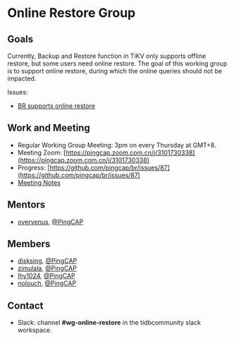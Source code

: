 # Online Restore Group

## Goals

Currently, Backup and Restore function in TiKV only supports offline restore, but some users need online restore.
The goal of this working group is to support online restore, during which the online queries should not be impacted.

Issues:

- [BR supports online restore](https://github.com/pingcap/br/issues/87)


## Work and Meeting

* Regular Working Group Meeting: 3pm on every Thursday at GMT+8.
* Meeting Zoom: [https://pingcap.zoom.com.cn/j/3101730338](https://pingcap.zoom.com.cn/j/3101730338)
* Progress: [https://github.com/pingcap/br/issues/87](https://github.com/pingcap/br/issues/87)
* [Meeting Notes](https://docs.google.com/document/d/1IeBGsHM2B6Eyio2qsRn-p_MuXBgcVdhtfwHj4zC2qSQ/edit?usp=sharing)

## Mentors

* [overvenus](https://github.com/overvenus), [@PingCAP](https://github.com/overvenus)

## Members

* [disksing](https://github.com/disksing), [@PingCAP](https://github.com/pingcap)
* [zimulala](https://github.com/zimulala), [@PingCAP](https://github.com/pingcap)
* [lhy1024](https://github.com/lhy1024), [@PingCAP](https://github.com/pingcap)
* [nolouch](https://github.com/nolouch), [@PingCAP](https://github.com/pingcap)

## Contact

* Slack: channel **#wg-online-restore** in the tidbcommunity slack workspace.
